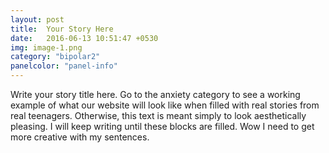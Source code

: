 ```yaml
---
layout: post
title:  Your Story Here
date:   2016-06-13 10:51:47 +0530
img: image-1.png
category: "bipolar2"
panelcolor: "panel-info"
---
```

Write your story title here. Go to the anxiety category to see a working example of what our website will look like when filled with real stories from real teenagers. Otherwise, this text is meant simply to look aesthetically pleasing. I will keep writing until these blocks are filled. Wow I need to get more creative with my sentences.
